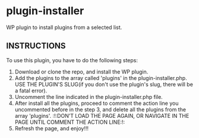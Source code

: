 # plugin-installer

WP plugin to install plugins from a selected list.


## INSTRUCTIONS

To use this plugin, you have to do the following steps: 

1. Download or clone the repo, and install the WP plugin.
2. Add the plugins to the array called 'plugins' in the plugin-installer.php. USE THE PLUGIN'S SLUG(if
you don't use the plugin's slug, there will be a fatal error).
3. Uncomment the line indicated in the plugin-installer.php file.
4. After install all the plugins, proceed to comment the action line you uncommented before in the step 3, and delete
all the plugins from the array 'plugins'. :!:DON'T LOAD THE PAGE AGAIN,
OR NAVIGATE IN THE PAGE UNTIL COMMENT THE ACTION LINE:!:
5. Refresh the page, and enjoy!!!

